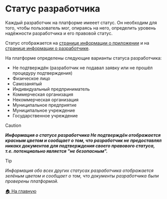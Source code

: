 # Статус разработчика

Каждый разработчик на платформе имееет статус. Он необходим для того, чтобы пользователь мог, опираясь на него, определить уровень надёжности разработчика и его правовой статус.

Статус отображается на [странице информации о приложении](/features/app) и на [странице информации о разработчике](/features/developer).

На платформе определены следующие варианты статуса разработчика:
* Не подтверждён (разработчик не подавал заявку или не прошёл процедуру подтверждения)
* Физическое лицо
* Самозанятый
* Индивидуальный предприниматель
* Коммерческая организация
* Некоммерческая организация
* Муниципальное предприятие
* Муниципальное учреждение
* Государственное учреждение

> [!CAUTION]
> ***Информация о статусе разработчика Не подтверждён отображается красным цветом и сообщает о том, что разработчик не предоставлял никакх документов для подтверждения своего правового статуса, т.е. потенциально является "не безопасным".***

> [!TIP]
> *Информация обо всех других статусах разработчика отображается зелёным цветом и сообщает о том, что документы разработчика были проверены платформой.*

[🏠 На главную](/)
